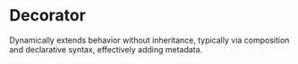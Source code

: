 # Decorator

Dynamically extends behavior without inheritance, typically via composition and declarative syntax, effectively adding metadata.
